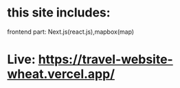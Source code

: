 # this site includes: 
frontend part:
    Next.js(react.js),mapbox(map)
    
# Live: https://travel-website-wheat.vercel.app/
